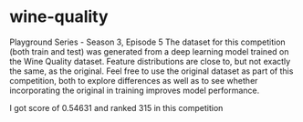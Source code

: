 # wine-quality

Playground Series - Season 3, Episode 5
The dataset for this competition (both train and test) was generated from a deep learning model trained on the Wine Quality dataset. Feature distributions are close to, but not exactly the same, as the original. Feel free to use the original dataset as part of this competition, both to explore differences as well as to see whether incorporating the original in training improves model performance.

I got score of 0.54631 and ranked 315 in this competition
